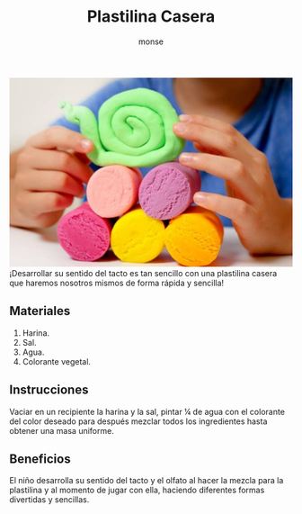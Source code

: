 ﻿---
layout: post
title:  "Plastilina Casera"
tags: [corporal]
categories: [infantes, actividad]
author: monse
image: /assets/posts/2020-06-01-plastilina-casera.jpeg
---
![Actividad de plastilina](/assets/posts/2020-06-01-plastilina-casera.jpeg)
¡Desarrollar su sentido del tacto es tan sencillo con una plastilina casera que haremos nosotros mismos de forma rápida y sencilla!

## Materiales 

 1. Harina.
 2. Sal.
 3. Agua.
 4. Colorante vegetal.


## Instrucciones 

Vaciar en un recipiente la harina y la sal, pintar ¼ de agua con el colorante del color deseado para después mezclar todos los ingredientes hasta obtener una masa uniforme.  


## Beneficios 

El niño desarrolla su sentido del tacto y el olfato al hacer la mezcla para la plastilina y al momento de jugar con ella, haciendo diferentes formas divertidas y sencillas. 
